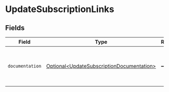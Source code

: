 # UpdateSubscriptionLinks


## Fields

| Field                                                                                                | Type                                                                                                 | Required                                                                                             | Description                                                                                          |
| ---------------------------------------------------------------------------------------------------- | ---------------------------------------------------------------------------------------------------- | ---------------------------------------------------------------------------------------------------- | ---------------------------------------------------------------------------------------------------- |
| `documentation`                                                                                      | [Optional\<UpdateSubscriptionDocumentation>](../../models/errors/UpdateSubscriptionDocumentation.md) | :heavy_minus_sign:                                                                                   | The URL to the generic Mollie API error handling guide.                                              |